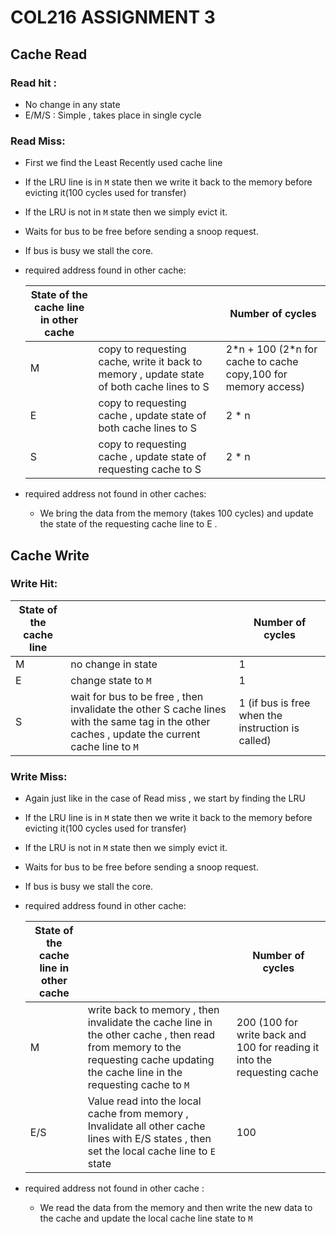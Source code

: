 # COL216 ASSIGNMENT 3


## Cache Read

### Read hit : 
 - No change in any state
 - E/M/S : Simple , takes place in single cycle

### Read Miss:
- First we find the Least Recently used cache line
- If the LRU line is in `M` state then we write it back to the memory before evicting it(100 cycles used for transfer)
- If the LRU is not in `M` state then we simply evict it.
- Waits for bus to be free before sending a snoop request.
- If bus is busy we stall the core.

- required address found in other cache:
  
  |State of the cache line in other cache| | Number of cycles|
  |--------------------------------------|-|-|
  | M |copy to requesting cache, write it back to memory , update state of both cache lines to S | 2\*n + 100 (2\*n for cache to cache copy,100 for memory access) |
  | E | copy to requesting cache , update state of both cache lines to S | 2 \* n |
  | S | copy to requesting cache , update state of requesting cache to S | 2 \* n |

- required address not found in other caches:
  - We bring the data from the memory (takes 100 cycles) and update the  state of the requesting cache line to E .
 
## Cache Write
### Write Hit:

   |State of the cache line| | Number of cycles|
   |---|-|-|
   | M | no change in state | 1 |
   | E | change state to `M` | 1 |
   | S | wait for bus to be free , then invalidate the other S cache lines with the same tag in the other caches , update the current cache line to `M` | 1 (if bus is free when the instruction is called) |

### Write Miss:
-  Again just like in the case of Read miss , we start by finding the LRU
- If the LRU line is in `M` state then we write it back to the memory before evicting it(100 cycles used for transfer)
- If the LRU is not in `M` state then we simply evict it.
- Waits for bus to be free before sending a snoop request.
- If bus is busy we stall the core.

- required address found in other cache:
  
   |State of the cache line in other cache| | Number of cycles|
    |--------------------------------------|-|-|
   | M | write back to memory , then invalidate the cache line in the other cache , then read from memory to the requesting cache updating the cache line in the requesting cache to `M` | 200 (100 for write back and 100 for reading it into the requesting cache|
  | E/S | Value read into the local cache from memory , Invalidate all other cache lines with E/S states , then set the local cache line to `E` state | 100 |

- required address not found in other cache :
    - We read the data from the memory and then write the new data to the cache and update the local cache line state to `M`
